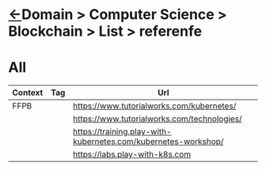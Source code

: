 # [&larr;][Repo_Readme]Domain > Computer Science > Blockchain > List > referenfe

[//]: #(Reference)
[Repo_Readme]:    ../README.md






# All
|Context|Tag|Url|
|-|-|-|
|FFPB||https://www.tutorialworks.com/kubernetes/
|||https://www.tutorialworks.com/technologies/
|||https://training.play-with-kubernetes.com/kubernetes-workshop/
|||https://labs.play-with-k8s.com

